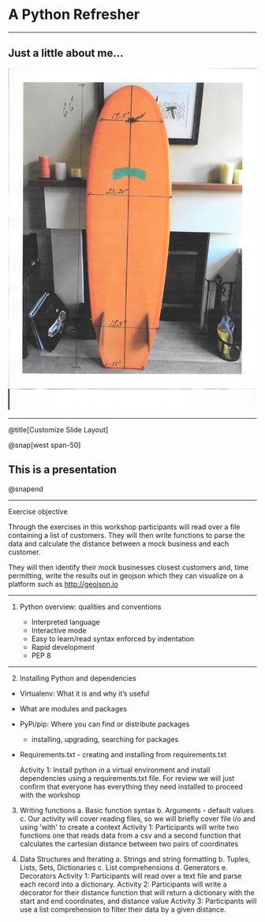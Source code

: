 # A Python Refresher

---

## Just a little about me...

![](assets/img/board-measurements.jpg)

---
@title[Customize Slide Layout]

@snap[west span-50]
## This is a presentation
@snapend

---

Exercise objective

Through the exercises in this workshop participants will read over a file containing a list of customers. They will then write functions to parse the data and calculate the distance between a mock business and each customer.

They will then identify their mock businesses closest customers and, time permitting, write the results out in geojson which they can visualize on a platform such as http://geojson.io

---

1. Python overview: qualities and conventions

    - Interpreted language
    - Interactive mode
    - Easy to learn/read syntax enforced by indentation
    - Rapid development
    - PEP 8

---

2. Installing Python and dependencies
  - Virtualenv: What it is and why it’s useful
  - What are modules and packages
  - PyPi/pip: Where you can find or distribute packages
      - installing, upgrading, searching for packages
  - Requirements.txt - creating and installing from requirements.txt

    Activity 1: Install python in a virtual environment and install dependencies using a requirements.txt file. For review we will just confirm that everyone has everything they need installed to proceed with the workshop

3. Writing functions
  a. Basic function syntax
  b. Arguments - default values
  c. Our activity will cover reading files, so we will briefly cover file i/o and using 'with' to create a context
  Activity 1: Participants will write two functions one that reads data from a csv and a second function that calculates the cartesian distance between two pairs of coordinates

4. Data Structures and Iterating
  a. Strings and string formatting
  b. Tuples, Lists, Sets, Dictionaries
  c. List comprehensions
  d. Generators
  e. Decorators
  Activity 1: Participants will read over a text file and parse each record into a dictionary.
  Activity 2: Participants will write a decorator for their distance function that will return a dictionary with the start and end coordinates, and distance value
  Activity 3: Participants will use a list comprehension to filter their data by a given distance.
